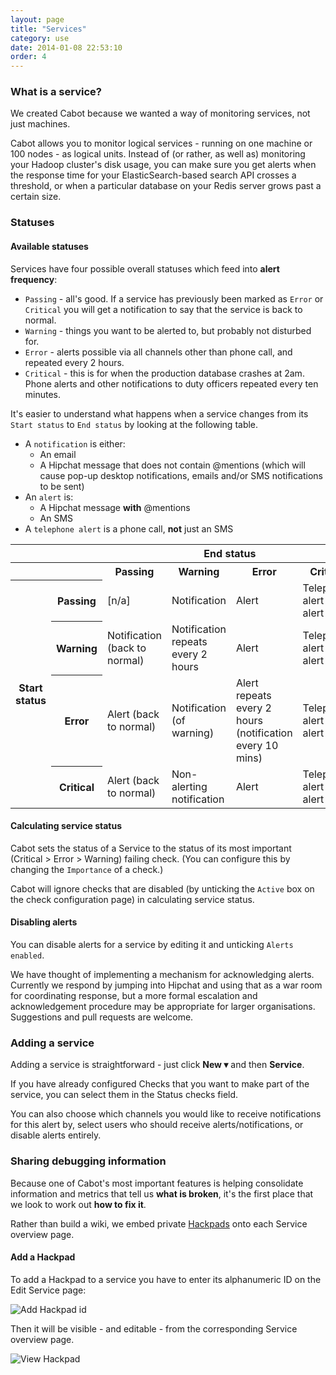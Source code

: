 ```yaml
---
layout: page
title: "Services"
category: use
date: 2014-01-08 22:53:10
order: 4
---
```

### What is a service?

We created Cabot because we wanted a way of monitoring services, not just machines.

Cabot allows you to monitor logical services - running on one machine or 100 nodes - as logical units. Instead of (or rather, as well as) monitoring your Hadoop cluster's disk usage, you can make sure you get alerts when the response time for your ElasticSearch-based search API crosses a threshold, or when a particular database on your Redis server grows past a certain size.

### Statuses

#### Available statuses

Services have four possible overall statuses which feed into **alert frequency**:

*   `Passing` - all's good. If a service has previously been marked as `Error` or `Critical` you will get a notification to say that the service is back to normal.
*   `Warning` - things you want to be alerted to, but probably not disturbed for.
*   `Error` - alerts possible via all channels other than phone call, and repeated every 2 hours.
*   `Critical` - this is for when the production database crashes at 2am. Phone alerts and other notifications to duty officers repeated every ten minutes.

It's easier to understand what happens when a service changes from its `Start status` to `End status` by looking at the following table.

*   A `notification` is either:
    *   An email
    *   A Hipchat message that does not contain @mentions (which will cause pop-up desktop notifications, emails and/or SMS notifications to be sent)
*   An `alert` is:
    *   A Hipchat message **with** @mentions
    *   An SMS
*   A `telephone alert` is a phone call, **not** just an SMS

<table class='table table-bordered'>
  <tr>
    <th></th>
    <th></th>
    <th colspan="4">End status</th>
  </tr>
  <tr>
    <th></th>
    <th></th>
    <th>Passing</th>
    <th>Warning</th>
    <th>Error</th>
    <th>Critical</th>
  </tr>
  <tr>
    <th rowspan="4">Start status</th>
    <th>Passing</th>
    <td>[n/a]</td>
    <td>Notification</td>
    <td>Alert</td>
    <td>Telephone alert or alert</td>
  </tr>
  <tr>
    <th>Warning</th>
    <td>Notification (back to normal)</td>
    <td>Notification repeats every 2 hours</td>
    <td>Alert</td>
    <td>Telephone alert or alert</td>
  </tr>
  <tr>
    <th>Error</th>
    <td>Alert (back to normal)</td>
    <td>Notification (of warning)</td>
    <td>Alert repeats every 2 hours (notification every 10 mins)</td>
    <td>Telephone alert or alert</td>
  </tr>
  <tr>
    <th>Critical</th>
    <td>Alert (back to normal)</td>
    <td>Non-alerting notification</td>
    <td>Alert</td>
    <td>Telephone alert or alert</td>
  </tr>
</table>

#### Calculating service status

Cabot sets the status of a Service to the status of its most important (Critical > Error > Warning) failing check. (You can configure this by changing the `Importance` of a check.)

Cabot will ignore checks that are disabled (by unticking the `Active` box on the check configuration page) in calculating service status.

#### Disabling alerts

You can disable alerts for a service by editing it and unticking `Alerts enabled`.

We have thought of implementing a mechanism for acknowledging alerts. Currently we respond by jumping into Hipchat and using that as a war room for coordinating response, but a more formal escalation and acknowledgement procedure may be appropriate for larger organisations. Suggestions and pull requests are welcome.

### Adding a service

Adding a service is straightforward - just click **New ▾** and then **Service**.

If you have already configured Checks that you want to make part of the service, you can select them in the Status checks field.

You can also choose which channels you would like to receive notifications for this alert by, select users who should receive alerts/notifications, or disable alerts entirely.

### Sharing debugging information

Because one of Cabot's most important features is helping consolidate information and metrics that tell us **what is broken**, it's the first place that we look to work out **how to fix it**.

Rather than build a wiki, we embed private [Hackpads](http://hackpad.com) onto each Service overview page.

#### Add a Hackpad

To add a Hackpad to a service you have to enter its alphanumeric ID on the Edit Service page:

![Add Hackpad id](/images/add-hackpad.png)

Then it will be visible - and editable - from the corresponding Service overview page.

![View Hackpad](/images/view-hackpad.png)
